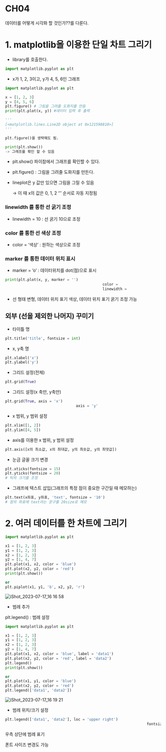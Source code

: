 # CH04

데이터를 어떻게 시각화 할 것인가??를 다룬다.

# 1. matplotlib을 이용한 단일 차트 그리기

- library를 호출한다.

```python
import matplotlib.pyplot as plt
```

- x가 1, 2, 3이고, y가 4, 5, 6인 그래프

```python
import matplotlib.pyplot as plt

x = [1, 2, 3]
y = [4, 5, 6]
plt.figure() # 그림을 그려줄 도화지를 만듬
print(plt.plot(x, y)) #데이터 입력 후 출력

'''
[<matplotlib.lines.Line2D object at 0x121598810>]
'''

plt.figure()을 생략해도 됨.

print(plt.show())
-> 그래프를 확인 할 수 있음
```

- plt.show() 파이참에서 그래프를 확인할 수 있다.
- plt.figure() : 그림을 그려줄 도화지를 만든다.
- lineplot은 y 값만 있으면 그림을 그릴 수 있음
    
    → 이 때 x의 값은 0, 1, 2 ‘’’ 순서로 자동 지정됨
    

### linewidth 를 통한 선 굵기 조정

- linewidth = 10 : 선 굵기 10으로 조정

### color 를 통한 선 색상 조정

- color = ‘색상’ : 원하는 색상으로 조정

### marker 를 통한 데이터 위치 표시

- marker = ‘o’ : 데이터위치를 dot(점)으로 표시

```python
print(plt.plot(x, y, marker = '')
											color = 
											linewidth = 
```

- 선 형태 변형, 데이터 위치 표기 색상, 데이터 위치 표기 굵기 조정 가능

## 외부 (선을 제외한 나머지) 꾸미기

- 타이틀 명

```python
plt.title('title', fontsize = int)
```

- x, y축 명

```python
plt.xlabel('x')
plt.ylabel('y')
```

- 그리드 설정(전체)

```python
plt.grid(True)
```

- 그리드 설정(x 축만, y축만)

```python
plt.grid(True, axis = 'x')
								axis = 'y'
```

- x 범위, y 범위 설정

```python
plt.xlim([1, 2])
plt.ylim([4, 5])
```

- axis를 이용한 x 범위, y 범위 설정

```python
plt.axis([x의 최소값, x의 최대값, y의 최솟값, y의 최댓값])

```

- 눈금 글꼴 크기 변경

```python
plt.xticks(fontsize = 15)
plt.yticks(fontsize = 20)
# 틱의 크기를 조정
```

- 그래프에 텍스트 삽입(그래프의 특정 점이 중요한 구간일 때 메모하는)

```python
plt.text(x좌표, y좌표, 'text', fontsize = '10')
# 점의 좌표에 text라는 문구를 20size로 메모
```

# 2. 여러 데이터를 한 차트에 그리기

```python
import matplotlib.pyplot as plt

x1 = [1, 2, 3]
y1 = [1, 2, 3]
x2 = [1, 2, 3]
y2 = [1, 4, 7]
plt.plot(x1, x2, color = 'blue')
plt.plot(x2, y2, color = 'red')
print(plt.show())

or
plt.piplot(x1, y1, 'b', x2, y2, 'r')
```

![iShot_2023-07-17_16 16 58](https://github.com/ssssihoon/ML-Data_Campus/assets/127017020/5577b947-5c9f-4cfa-94b2-0c34176b452d)


- 범례 추가

plt.legend() : 범례 설정

```python
import matplotlib.pyplot as plt

x1 = [1, 2, 3]
y1 = [1, 2, 3]
x2 = [1, 2, 3]
y2 = [1, 4, 7]
plt.plot(x1, x2, color = 'blue', label = 'data1')
plt.plot(x2, y2, color = 'red', label = 'data2')
plt.legend()
print(plt.show())

or
plt.plot(x1, y1, color = 'blue')
plt.plot(x2, y2, color = 'red')
plt.legend(['data1', 'data2'])
```

![iShot_2023-07-17_16 19 21](https://github.com/ssssihoon/ML-Data_Campus/assets/127017020/9aeb4fa9-45ec-4689-8870-91a274f42fee)

- 범례 위치/크기 설정

```python
plt.legend(['data1', 'data2'], loc = 'upper right')
																fontsize = 20
```

우측 상단에 범례 표기

폰트 사이즈 변경도 가능
